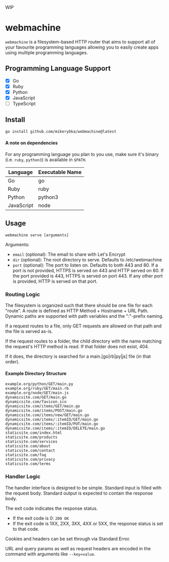 WIP

# webmachine

`webmachine` is a filesystem-based HTTP router that aims to support all of your favourite programming languages allowing you to easily create apps using multiple programming languages.

## Programming Language Support

- [x] Go
- [x] Ruby
- [x] Python
- [x] JavaScript
- [ ] TypeScript

## Install

<!-- ### Via Go Toolchain -->
```bash
go install github.com/mikerybka/webmachine@latest
```

#### A note on dependencies

For any programming language you plan to you use, make sure it's binary (i.e. `ruby`, `python3`) is available in `$PATH`.

| Language | Executable Name |
| --- | --- |
| Go | go |
| Ruby | ruby |
| Python | python3 |
| JavaScript | node |

## Usage

```
webmachine serve [arguments]
```

Arguments:
- `email` (optional): The email to share with Let's Encrypt
- `dir` (optional): The root directory to serve. Defaults to /etc/webmachine
- `port` (optional): The port to listen on. Defaults to both 443 and 80. If a port is not provided, HTTPS is served on 443 and HTTP served on 80. If the port provided is 443, HTTPS is served on port 443. If any other port is provided, HTTP is served on that port.

### Routing Logic

The filesystem is organized such that there should be one file for each "route".
A route is defined as HTTP Method + Hostname + URL Path.
Dynamic paths are supported with path variables and the ":"-prefix naming.

If a request routes to a file, only GET requests are allowed on that path and the file is served as-is.

If the request routes to a folder, the child directory with the name matching the request's HTTP method is read.
If that folder does not exist, 404.

If it does, the directory is searched for a main.[go|rb|py|js] file (in that order).

#### Example Directory Structure

```
example.org/python/GET/main.py
example.org/ruby/GET/main.rb
example.org/node/GET/main.js
dynamicsite.com/GET/main.go
dynamicsite.com/favicon.ico
dynamicsite.com/items/GET/main.go
dynamicsite.com/items/POST/main.go
dynamicsite.com/items/new/GET/main.go
dynamicsite.com/items/:itemID/GET/main.go
dynamicsite.com/items/:itemID/PUT/main.go
dynamicsite.com/items/:itemID/DELETE/main.go
staticsite.com/index.html
staticsite.com/products
staticsite.com/services
staticsite.com/about
staticsite.com/contact
staticsite.com/faq
staticsite.com/privacy
staticsite.com/terms
```

### Handler Logic

The handler interface is designed to be simple.
Standard input is filled with the request body.
Standard output is expected to contain the response body.

The exit code indicates the response status.
- If the exit code is 0: `200 OK`
- If the exit code is 1XX, 2XX, 3XX, 4XX or 5XX, the response status is set to that code.

Cookies and headers can be set through via Standard Error.

URL and query params as well as request headers are encoded in the command with arguments like `--key=value`.
